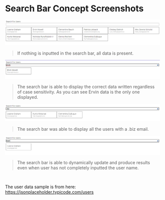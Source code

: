 # Search Bar Concept Screenshots

![Alt text](search-bar-concept/screenshots/searchbar-empty.png "All data is present when search bar is empty.")
> If nothing is inputted in the search bar, all data is present.

![Alt text](search-bar-concept/screenshots/ervinsearch.png "User inputted ervin in search bar, the data for Ervin is displayed. Showcasing seach is not case sensitive.")
> The search bar is able to display the correct data written regardless of case sensitivity. As you can see Ervin data is the only one displayed.

![Alt text](search-bar-concept/screenshots/emailsearch.png "User inputted .biz, the result is all users with .biz in the email has been displayed.")
> The search bar was able to display all the users with a .biz email.

![Alt text](search-bar-concept/screenshots/leanne-semifilled-search.png "User inputted lean, and the result was able to display leanne.")
> The search bar is able to dynamically update and produce results even when user has not completely inputted the user name.

<br>

The user data sample is from here: https://jsonplaceholder.typicode.com/users
